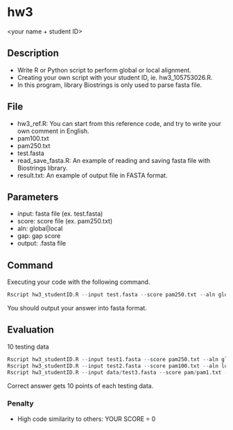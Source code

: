 # hw3
<your name + student ID>
## Description

* Write R or Python script to perform global or local alignment.
* Creating your own script with your student ID, ie. hw3_105753026.R.
* In this program, library Biostrings is only used to parse fasta file.

## File

* hw3_ref.R: You can start from this reference code, and try to write your own comment in English.
* pam100.txt
* pam250.txt
* test.fasta
* read_save_fasta.R: An example of reading and saving fasta file with Biostrings library.
* result.txt: An example of output file in FASTA format.

## Parameters

* input: fasta file (ex. test.fasta)
* score: score file (ex. pam250.txt)
* aln: global|local
* gap: gap score
* output: .fasta file

## Command

Executing your code with the following command.

```R
Rscript hw3_studentID.R --input test.fasta --score pam250.txt --aln global --gap -10 --output test_output.fasta
```
You should output your answer into fasta format.

## Evaluation

10 testing data

```R
Rscript hw3_studentID.R --input test1.fasta --score pam250.txt --aln global --gap -10 --output test1_output.fasta
Rscript hw3_studentID.R --input test2.fasta --score pam100.txt --aln local --gap -8 --output test2_output.fasta
Rscript hw3_studentID.R --input data/test3.fasta --score pam/pam1.txt --aln local --gap -5 --output out/test3_output.fasta
```

Correct answer gets 10 points of each testing data.

### Penalty

* High code similarity to others: YOUR SCORE = 0

